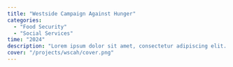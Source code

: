 ```yaml
---
title: "Westside Campaign Against Hunger"
categories:
  - "Food Security"
  - "Social Services"
time: "2024"
description: "Lorem ipsum dolor sit amet, consectetur adipiscing elit. Sed do eiusmod tempor. Lorem ipsum dolor sit amet, consectetur adipiscing elit.Lorem ipsum dolor sit amet, consectetur adipiscing elit. Sed do eiusmod tempor. Lorem ipsum dolor sit amet, consectetur adipiscing elit."
cover: "/projects/wscah/cover.png"
---
```

